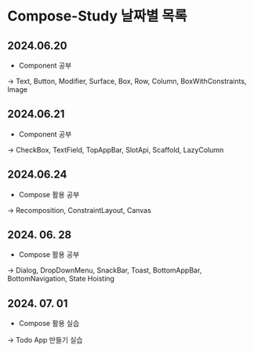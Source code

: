 # Compose-Study 날짜별 목록

## 2024.06.20
- Component 공부

-> Text, Button, Modifier, Surface, Box, Row, Column, BoxWithConstraints, Image

## 2024.06.21
- Component 공부

-> CheckBox, TextField, TopAppBar, SlotApi, Scaffold, LazyColumn

## 2024.06.24
- Compose 활용 공부

-> Recomposition, ConstraintLayout, Canvas

## 2024. 06. 28
- Compose 활용 공부

-> Dialog, DropDownMenu, SnackBar, Toast, BottomAppBar, BottomNavigation, State Hoisting

## 2024. 07. 01
- Compose 활용 실습

-> Todo App 만들기 실습

